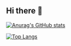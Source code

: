 ## Hi there 👋

<!--
**zhengPK/zhengPK** is a ✨ _special_ ✨ repository because its `README.md` (this file) appears on your GitHub profile.

Here are some ideas to get you started:

- 🔭 I’m currently working on ...
- 🌱 I’m currently learning ...
- 👯 I’m looking to collaborate on ...
- 🤔 I’m looking for help with ...
- 💬 Ask me about ...
- 📫 How to reach me: ...
- 😄 Pronouns: ...
- ⚡ Fun fact: ...
-->

[![Anurag's GitHub stats](https://github-readme-stats.vercel.app/api?username=zhengPK)](https://github.com/anuraghazra/github-readme-stats)

[![Top Langs](https://github-readme-stats.vercel.app/api/top-langs/?username=zhengPK)](https://github.com/anuraghazra/github-readme-stats)
